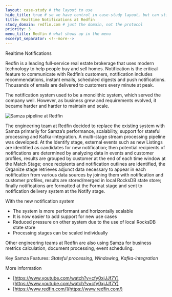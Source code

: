 ```yaml
---
layout: case-study # the layout to use
hide_title: true # so we have control in case-study layout, but can still use page
title: Realtime Notifications at Redfin
study_domain: redfin.com # just the domain, not the protocol
priority: 3
menu_title: Redfin # what shows up in the menu
excerpt_separator: <!--more-->
---
```

<!--
   Licensed to the Apache Software Foundation (ASF) under one or more
   contributor license agreements.  See the NOTICE file distributed with
   this work for additional information regarding copyright ownership.
   The ASF licenses this file to You under the Apache License, Version 2.0
   (the "License"); you may not use this file except in compliance with
   the License.  You may obtain a copy of the License at

       http://www.apache.org/licenses/LICENSE-2.0

   Unless required by applicable law or agreed to in writing, software
   distributed under the License is distributed on an "AS IS" BASIS,
   WITHOUT WARRANTIES OR CONDITIONS OF ANY KIND, either express or implied.
   See the License for the specific language governing permissions and
   limitations under the License.
-->

Realtime Notifications

<!--more-->

Redfin is a leading full-service real estate brokerage that uses modern technology 
to help people buy and sell homes. Notification is the critical feature to 
communicate with Redfin’s customers, notification includes recommendations, instant 
emails, scheduled digests and push notifications. Thousands of emails are delivered 
to customers every minute at peak. 

The notification system used to be a monolithic system, which served the company 
well. However, as business grew and requirements evolved, it became harder and 
harder to maintain and scale. 

![Samza pipeline at Redfin](/img/case-studies/redfin.svg)

The engineering team at Redfin decided to replace 
the existing system with Samza primarily for Samza’s performance, scalability, 
support for stateful processing and Kafka-integration. A multi-stage stream 
processing pipeline was developed. At the Identify stage, external events 
such as new Listings are identified as candidates for new notification;
then potential recipients of notifications are determined by analyzing data in 
events and customer profiles, results are grouped by customer at the end of 
each time window at the Match Stage; once recipients and notification outlines are 
identified, the Organize stage retrieves adjunct data necessary to appear in each 
notification from various data sources by joining them with notification and 
customer profiles, results are stored/merged in local RocksDB state store; finally 
notifications are formatted at the Format stage and sent to notification
 delivery system at the Notify stage. 

With the new notification system

-   The system is more performant and horizontally scalable
-   It is now easier to add support for new use cases
-   Reduced pressure on other system due to the use of local RocksDB state store
-   Processing stages can be scaled individually

Other engineering teams at Redfin are also using Samza for business metrics 
calculation, document processing, event scheduling.

Key Samza Features: *Stateful processing*, *Windowing*, *Kafka-integration*

More information

-   [https://www.youtube.com/watch?v=cfy0xjJJf7Y](https://www.youtube.com/watch?v=cfy0xjJJf7Y)
-   [https://www.redfin.com/](https://www.redfin.com/)

